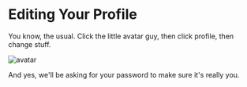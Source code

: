 # Editing Your Profile

You know, the usual. Click the little avatar guy, then click profile, then change stuff.

![avatar](https://res.cloudinary.com/euro-team-outreach/image/upload/f_auto,q_auto:best/v1609321711/bfo/bfo-docs/avatar_xc71gu.png)

And yes, we'll be asking for your password to make sure it's really you.
